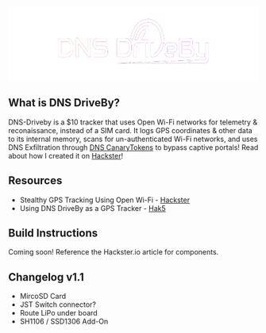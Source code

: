 <p align="center">
<img src="images/DNS-DriveBy_Logo.svg" height=150px>
</p>

## What is DNS DriveBy?     
DNS-Driveby is a $10 tracker that uses Open Wi-Fi networks for telemetry & reconaissance, instead of a SIM card.  It logs GPS coordinates & other data to its internal memory, scans for un-authenticated Wi-Fi networks, and uses DNS Exfiltration through [DNS CanaryTokens](https://canarytokens.org) to bypass captive portals!  Read about how I created it on [Hackster](https://www.hackster.io/alexlynd/dns-driveby-stealthy-gps-tracking-using-open-wi-fi-65730a)!

## Resources
- Stealthy GPS Tracking Using Open Wi-Fi - [Hackster](https://www.hackster.io/alexlynd/dns-driveby-stealthy-gps-tracking-using-open-wi-fi-65730a)
- Using DNS DriveBy as a GPS Tracker - [Hak5](https://youtu.be/H0Nwff0KDJ0?t=151)

## Build Instructions
Coming soon!  Reference the Hackster.io article for components.

## Changelog v1.1
- MircoSD Card
- JST Switch connector?
- Route LiPo under board
- SH1106 / SSD1306 Add-On
